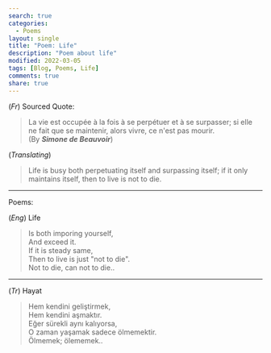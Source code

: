 ```yaml
---
search: true
categories: 
  - Poems
layout: single
title: "Poem: Life"
description: "Poem about life"
modified: 2022-03-05
tags: [Blog, Poems, Life]
comments: true
share: true
--- 
```

(*Fr*) Sourced Quote:  

>La vie est occupée à la fois à se perpétuer et à se surpasser; si elle ne fait que se maintenir, alors vivre, ce n'est pas mourir.  
(By ***Simone de Beauvoir***)

(*Translating*)  

>Life is busy both perpetuating itself and surpassing itself; if it only maintains itself, then to live is not to die.

---
Poems:  

(*Eng*) Life  

>Is both imporing yourself,  
And exceed it.  
If it is steady same,  
Then to live is just "not to die".  
Not to die, can not to die..  

---
(*Tr*) Hayat  

>Hem kendini geliştirmek,  
Hem kendini aşmaktır.  
Eğer sürekli aynı kalıyorsa,  
O zaman yaşamak sadece ölmemektir.  
Ölmemek; ölememek..  
